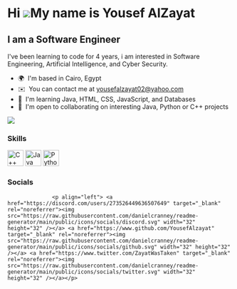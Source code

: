 Hi ![](https://user-images.githubusercontent.com/18350557/176309783-0785949b-9127-417c-8b55-ab5a4333674e.gif)My name is Yousef AlZayat
======================================================================================================================================

I am a Software Engineer
------------------------

I've been learning to code for 4 years, i am interested in Software Engineering, Artificial Intelligence, and Cyber Security.

*   🌍  I'm based in Cairo, Egypt
*   ✉️  You can contact me at [yousefalzayat02@yahoo.com](mailto:yousefalzayat02@yahoo.com)
*   🧠  I'm learning Java, HTML, CSS, JavaScript, and Databases
*   🤝  I'm open to collaborating on interesting Java, Python or C++ projects<a href="https://www.github.com/YousefAlzayat" target="_blank" rel="noreferrer">

 <img
                  src="https://img.shields.io/github/followers/YousefAlzayat?logo=github&style=for-the-badge&color=0891b2&labelColor=1c1917" /></a>
### Skills 
<p align="left">
<a href="https://docs.microsoft.com/en-us/cpp/?view=msvc-170" target="_blank" rel="noreferrer"><img src="https://raw.githubusercontent.com/danielcranney/readme-generator/main/public/icons/skills/cplusplus-colored.svg" width="36" height="36" alt="C++" /></a>
<a href="https://www.oracle.com/java/" target="_blank" rel="noreferrer"><img src="https://raw.githubusercontent.com/danielcranney/readme-generator/main/public/icons/skills/java-colored.svg" width="36" height="36" alt="Java" /></a>
<a href="https://www.python.org/" target="_blank" rel="noreferrer"><img src="https://raw.githubusercontent.com/danielcranney/readme-generator/main/public/icons/skills/python-colored.svg" width="36" height="36" alt="Python" /></a>
</p>
                    
### Socials
                  
                  <p align="left"> <a href="https://discord.com/users/273526449636507649" target="_blank" rel="noreferrer"><img src="https://raw.githubusercontent.com/danielcranney/readme-generator/main/public/icons/socials/discord.svg" width="32" height="32" /></a> <a href="https://www.github.com/YousefAlzayat" target="_blank" rel="noreferrer"><img src="https://raw.githubusercontent.com/danielcranney/readme-generator/main/public/icons/socials/github.svg" width="32" height="32" /></a> <a href="https://www.twitter.com/ZayatWasTaken" target="_blank" rel="noreferrer"><img src="https://raw.githubusercontent.com/danielcranney/readme-generator/main/public/icons/socials/twitter.svg" width="32" height="32" /></a></p>
